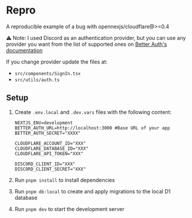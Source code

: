 # Repro

A reproducible example of a bug with opennexjs/cloudflare@>=0.4

⚠️ Note: I used Discord as an authentication provider, but you can use any provider you want from the list of supported ones on [Better Auth's documentation](https://www.better-auth.com/docs/introduction)

If you change provider update the files at:

- `src/components/SignIn.tsx`
- `src/utils/auth.ts`

## Setup

1. Create `.env.local` and `.dev.vars` files with the following content:

    ```env
    NEXTJS_ENV=development
    BETTER_AUTH_URL=http://localhost:3000 #Base URL of your app
    BETTER_AUTH_SECRET="XXXX"

    CLOUDFLARE_ACCOUNT_ID="XXX"
    CLOUDFLARE_DATABASE_ID="XXX"
    CLOUDFLARE_API_TOKEN="XXX"

    DISCORD_CLIENT_ID="XXX"
    DISCORD_CLIENT_SECRET="XXX"
    ```

2. Run `pnpm install` to install dependencies

3. Run `pnpm db:local` to create and apply migrations to the local D1 database

4. Run `pnpm dev` to start the development server
